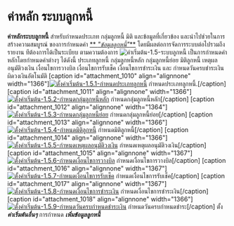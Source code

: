 # ค่าหลัก ระบบลูกหนี้

**ค่าหลักระบบลูกหนี้** สำหรับกำหนดประเภท กลุ่มลูกหนี้ มิติ
และข้อมูลที่เกี่ยวข้อง และนำไปช่วยในการสร้างความสมบูรณ์ ของการกำหนดค่า [**
_"ข้อมูลลูกหนี้"_**](http://www.smlaccount.com/manual/?page_id=992)
โดยมีผลต่อการจัดการระบบต่อไปรวมถึงรายงาน ทีต้องการได้เป็นระเบียบ
ตามความต้องการ ![ค่าเริ่มต้น-1.5-ระบบลูกหนี้](http://www.smlaccount.com/manual/wp-content/uploads/2017/10/ค่าเริ่มต้น-1.5-ระบบลูกหนี้.jpg)
เป็นการกำหนดค่าหลักโดยกำหนดค่าต่างๆ ได้ดังนี้ ประเภทลูกหนี้ กลุ่มลูกหนี้หลัก
กลุ่มลูกหนี้ย่อย มิติลูกหนี้ เหตุผลอนุมัติวงเงิน เงื่อนไขการวางบิล
เงื่อนไขการรับเช็ค เงื่อนไขการชำระเงิน และ
กำหนดวันครบชำระเงินผิดวงเงินอัตโนมัติ [caption id="attachment_1010"
align="alignnone" width="1366"][![ตั้งค่าเริ่มต้น-1.5.1-กำหนดประเภทลูกหนี้](http://www.smlaccount.com/manual/wp-content/uploads/2017/10/ตั้งค่าเริ่มต้น-1.5.1-กำหนดประเภทลูกหนี้.jpg)](http://www.smlaccount.com/manual/wp-content/uploads/2017/10/ตั้งค่าเริ่มต้น-1.5.1-กำหนดประเภทลูกหนี้.jpg)
กำหนดประเภทลูกหนี้.[/caption]   [caption id="attachment_1011"
align="alignnone" width="1366"][![ตั้งค่าเริ่มต้น-1.5.2-กำหนดกลุ่มลูกหนี้หลัก](http://www.smlaccount.com/manual/wp-content/uploads/2017/10/ตั้งค่าเริ่มต้น-1.5.2-กำหนดกลุ่มลูกหนี้หลัก.jpg)](http://www.smlaccount.com/manual/wp-content/uploads/2017/10/ตั้งค่าเริ่มต้น-1.5.2-กำหนดกลุ่มลูกหนี้หลัก.jpg)
กำหนดกลุ่มลูกหนี้หลัก[/caption]   [caption id="attachment_1012"
align="alignnone" width="1364"][![ตั้งค่าเริ่มต้น-1.5.3-กำหนดกลุ่มลูกหนี้ย่อย](http://www.smlaccount.com/manual/wp-content/uploads/2017/10/ตั้งค่าเริ่มต้น-1.5.3-กำหนดกลุ่มลูกหนี้ย่อย.jpg)](http://www.smlaccount.com/manual/wp-content/uploads/2017/10/ตั้งค่าเริ่มต้น-1.5.3-กำหนดกลุ่มลูกหนี้ย่อย.jpg)
กำหนดกลุ่มลูกหนี้ย่อย[/caption]   [caption id="attachment_1013"
align="alignnone" width="1366"][![ตั้งค่าเริ่มต้น-1.5.4-กำหนดมิติลูกหนี้](http://www.smlaccount.com/manual/wp-content/uploads/2017/10/ตั้งค่าเริ่มต้น-1.5.4-กำหนดมิติลูกหนี้.jpg)](http://www.smlaccount.com/manual/wp-content/uploads/2017/10/ตั้งค่าเริ่มต้น-1.5.4-กำหนดมิติลูกหนี้.jpg)
กำหนดมิติลูกหนี้[/caption]     [caption id="attachment_1014" align="alignnone"
width="1366"][![ตั้งค่าเริ่มต้น-1.5.5-กำหนดเหตุผลอนุมัติวงเงิน](http://www.smlaccount.com/manual/wp-content/uploads/2017/10/ตั้งค่าเริ่มต้น-1.5.5-กำหนดเหตุผลอนุมัติวงเงิน.jpg)](http://www.smlaccount.com/manual/wp-content/uploads/2017/10/ตั้งค่าเริ่มต้น-1.5.5-กำหนดเหตุผลอนุมัติวงเงิน.jpg)
กำหนดเหตุผลอนุมัติวงเงิน[/caption]   [caption id="attachment_1015"
align="alignnone" width="1367"][![ตั้งค่าเริ่มต้น-1.5.6-กำหนดเงื่อนไขการวางบิล](http://www.smlaccount.com/manual/wp-content/uploads/2017/10/ตั้งค่าเริ่มต้น-1.5.6-กำหนดเงื่อนไขการวางบิล.jpg)](http://www.smlaccount.com/manual/wp-content/uploads/2017/10/ตั้งค่าเริ่มต้น-1.5.6-กำหนดเงื่อนไขการวางบิล.jpg)
กำหนดเงื่อนไขการวางบิล[/caption]   [caption id="attachment_1016"
align="alignnone" width="1367"][![ตั้งค่าเริ่มต้น-1.5.7-กำหนดเงื่อนไขการรับเช็ค](http://www.smlaccount.com/manual/wp-content/uploads/2017/10/ตั้งค่าเริ่มต้น-1.5.7-กำหนดเงื่อนไขการรับเช็ค.jpg)](http://www.smlaccount.com/manual/wp-content/uploads/2017/10/ตั้งค่าเริ่มต้น-1.5.7-กำหนดเงื่อนไขการรับเช็ค.jpg)
กำหนดเงื่อนไขการรับเช็ค[/caption] [caption id="attachment_1017"
align="alignnone" width="1367"][![ตั้งค่าเริ่มต้น-1.5.8-กำหนดเงื่อนไขการชำระเงิน](http://www.smlaccount.com/manual/wp-content/uploads/2017/10/ตั้งค่าเริ่มต้น-1.5.8-กำหนดเงื่อนไขการชำระเงิน.jpg)](http://www.smlaccount.com/manual/wp-content/uploads/2017/10/ตั้งค่าเริ่มต้น-1.5.8-กำหนดเงื่อนไขการชำระเงิน.jpg)
กำหนดเงื่อนไขการชำระเงิน[/caption] [caption id="attachment_1018"
align="alignnone" width="1366"][![ตั้งค่าเริ่มต้น-1.5.9-กำหนดวันครบกำหนดชำระเงิน](http://www.smlaccount.com/manual/wp-content/uploads/2017/10/ตั้งค่าเริ่มต้น-1.5.9-กำหนดวันครบกำหนดชำระเงิน.jpg)](http://www.smlaccount.com/manual/wp-content/uploads/2017/10/ตั้งค่าเริ่มต้น-1.5.9-กำหนดวันครบกำหนดชำระเงิน.jpg)
กำหนดวันครบกำหนดชำระ[/caption] ตั้ง  _**ค่าเริ่มต้นอื่นๆ**_ การกำหนด
**_เพิ่มข้อมูลลูกหนี้_**

